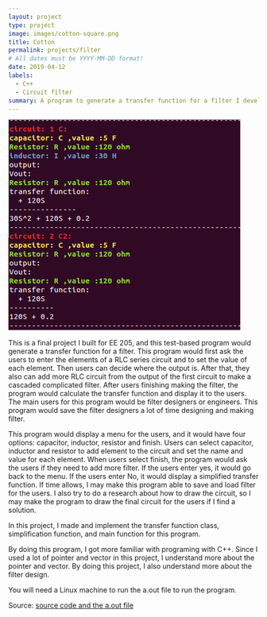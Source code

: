 ```yaml
---
layout: project
type: project
image: images/cotton-square.png
title: Cotton
permalink: projects/filter
# All dates must be YYYY-MM-DD format!
date: 2019-04-12
labels:
  - C++
  - Circuit filter
summary: A program to generate a transfer function for a filter I developed for EE 205.
---
```


<div>
  <img class="ui medium image" src="../images/filter.PNG">
 
  
</div>

This is a final project I built for EE 205, and this test-based program would generate a transfer function for a filter. This program would first ask the users to enter the elements of a RLC series circuit and to set the value of each element. Then users can decide where the output is. After that, they also can add more RLC circuit from the output of the first circuit to make a cascaded complicated filter. After users finishing making the filter, the program would calculate the transfer function and display it to the users. The main users for this program would be filter designers or engineers. This program would save the filter designers a lot of time designing and making filter.  

This program would display a menu for the users, and it would have four options: capacitor, inductor, resistor and finish. Users can select capacitor, inductor and resistor to add element to the circuit and set the name and value for each element. When users select finish, the program would ask the users if they need to add more filter. If the users enter yes, it would go back to the menu. If the users enter No, it would display a simplified transfer function. If time allows, I may make this program able to save and load filter for the users. I also try to do a research about how to draw the circuit, so I may make the program to draw the final circuit for the users if I find a solution.

In this project, I made and implement the transfer function class, simplification function, and main function for this program.

By doing this program, I got more familiar with programing with C++. Since I used a lot of pointer and vector in this project, I understand more about the pointer and vector. By doing this project, I also understand more about the filter design.

You will need a Linux machine to run the a.out file to run the program. 

Source: <a href="https://github.com/Ray4898/Ray4898.github.io/tree/master/filter"><i class="large github icon "></i>source code and the a.out file </a>

